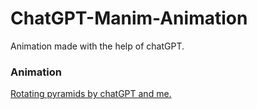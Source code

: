 # ChatGPT-Manim-Animation
Animation made with the help of chatGPT.

### Animation 

[Rotating pyramids by chatGPT and me.](PyramidsScene.mp4)

